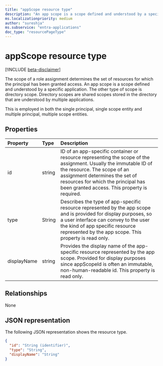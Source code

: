 ```yaml
---
title: "appScope resource type"
description: "An app scope is a scope defined and understood by a specific application."
ms.localizationpriority: medium
author: "sureshja"
ms.subservice: "entra-applications"
doc_type: "resourcePageType"
---
```


# appScope resource type

[!INCLUDE [beta-disclaimer](../../includes/beta-disclaimer.md)]

The scope of a role assignment determines the set of resources for which the principal has been granted access. An app scope is a scope defined and understood by a specific application. The other type of scope is directory scope. Directory scopes are shared scopes stored in the directory that are understood by multiple applications. 

This is employed in both the single principal, single scope entity and multiple principal, multiple scope entities.

## Properties

| Property | Type | Description |
|:-------- |:---- |:----------- |
| id | string | ID of an app-specific container or resource representing the scope of the assignment. Usually the immutable ID of the resource. The scope of an assignment determines the set of resources for which the principal has been granted access. This property is required. |
| type | String | Describes the type of app-specific resource represented by the app scope and is provided for display purposes, so a user interface can convey to the user the kind of app specific resource represented by the app scope. This property is read only. |
| displayName | string | Provides the display name of the app-specific resource represented by the app scope. Provided for display purposes since appScopeId is often an immutable, non-human-readable id. This property is read only. |

## Relationships

None

## JSON representation

The following JSON representation shows the resource type.

<!-- {
  "blockType": "resource",
  "keyProperty": "id",
  "@odata.type": "microsoft.graph.appScope"
}-->

```json
{
  "id": "String (identifier)",
  "type": "String",
  "displayName": "String"
}
```

<!-- uuid: 8fcb5dbc-d5aa-4681-8e31-b001d5168d79
2015-10-25 14:57:30 UTC -->
<!--
{
  "type": "#page.annotation",
  "description": "appScope resource",
  "keywords": "",
  "section": "documentation",
  "tocPath": "",
  "suppressions": []
}
-->

